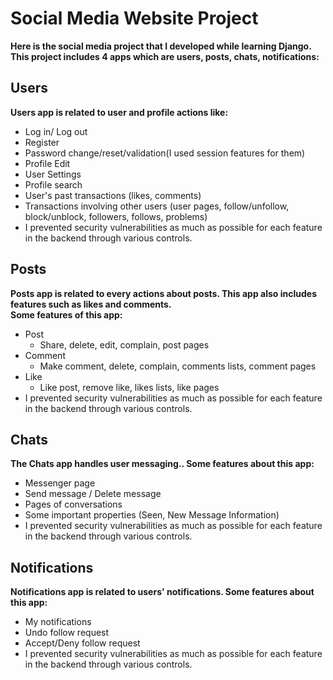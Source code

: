 # Social Media Website Project

**Here is the social media project that I developed while learning Django.** <br/>
**This project includes 4 apps which are users, posts, chats, notifications:** <br/>
## Users
**Users app is related to user and profile actions like:**
* Log in/ Log out
* Register
* Password change/reset/validation(I used session features for them)
* Profile Edit
* User Settings
* Profile search
* User's past transactions (likes, comments)
* Transactions involving other users (user pages, follow/unfollow, block/unblock, followers, follows, problems)
* I prevented security vulnerabilities as much as possible for each feature in the backend through various controls.
## Posts
**Posts app is related to every actions about posts. This app also includes features such as likes and comments.** <br/>
**Some features of this app:**
* Post
  - Share, delete, edit, complain, post pages
* Comment
  - Make comment, delete, complain, comments lists, comment pages
* Like
  - Like post, remove like, likes lists, like pages
* I prevented security vulnerabilities as much as possible for each feature in the backend through various controls.

## Chats
**The Chats app handles user messaging.. Some features about this app:**
* Messenger page
* Send message / Delete message
* Pages of conversations
* Some important properties (Seen, New Message Information)
* I prevented security vulnerabilities as much as possible for each feature in the backend through various controls.

## Notifications
**Notifications app is related to users' notifications. Some features about this app:**

* My notifications
* Undo follow request
* Accept/Deny follow request
* I prevented security vulnerabilities as much as possible for each feature in the backend through various controls.
